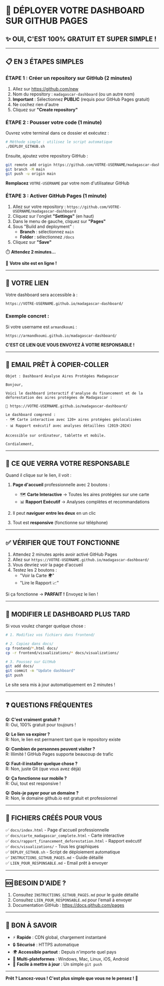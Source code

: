 # 🚀 DÉPLOYER VOTRE DASHBOARD SUR GITHUB PAGES

## ✨ OUI, C'EST 100% GRATUIT ET SUPER SIMPLE !

---

## 📋 EN 3 ÉTAPES SIMPLES

### **ÉTAPE 1** : Créer un repository sur GitHub (2 minutes)

1. Allez sur https://github.com/new
2. Nom du repository : `madagascar-dashboard` (ou un autre nom)
3. **Important** : Sélectionnez **PUBLIC** (requis pour GitHub Pages gratuit)
4. Ne cochez rien d'autre
5. Cliquez sur **"Create repository"**

### **ÉTAPE 2** : Pousser votre code (1 minute)

Ouvrez votre terminal dans ce dossier et exécutez :

```bash
# Méthode simple : utilisez le script automatique
./DEPLOY_GITHUB.sh
```

Ensuite, ajoutez votre repository GitHub :
```bash
git remote add origin https://github.com/VOTRE-USERNAME/madagascar-dashboard.git
git branch -M main
git push -u origin main
```

**Remplacez** `VOTRE-USERNAME` par votre nom d'utilisateur GitHub

### **ÉTAPE 3** : Activer GitHub Pages (1 minute)

1. Allez sur votre repository : `https://github.com/VOTRE-USERNAME/madagascar-dashboard`
2. Cliquez sur l'onglet **"Settings"** (en haut)
3. Dans le menu de gauche, cliquez sur **"Pages"**
4. Sous "Build and deployment" :
   - **Branch** : sélectionnez `main`
   - **Folder** : sélectionnez `/docs`
5. Cliquez sur **"Save"**

⏱️ **Attendez 2 minutes...**

🎉 **Votre site est en ligne !**

---

## 🔗 VOTRE LIEN

Votre dashboard sera accessible à :

```
https://VOTRE-USERNAME.github.io/madagascar-dashboard/
```

### Exemple concret :
Si votre username est `armandkoumi` :
```
https://armandkoumi.github.io/madagascar-dashboard/
```

**C'EST CE LIEN QUE VOUS ENVOYEZ À VOTRE RESPONSABLE !**

---

## 📧 EMAIL PRÊT À COPIER-COLLER

```
Objet : Dashboard Analyse Aires Protégées Madagascar

Bonjour,

Voici le dashboard interactif d'analyse du financement et de la 
déforestation des aires protégées de Madagascar :

🔗 https://VOTRE-USERNAME.github.io/madagascar-dashboard/

Le dashboard comprend :
- 🗺️ Carte interactive avec 120+ aires protégées géolocalisées
- 📊 Rapport exécutif avec analyses détaillées (2019-2024)

Accessible sur ordinateur, tablette et mobile.

Cordialement,
```

---

## 🎨 CE QUE VERRA VOTRE RESPONSABLE

Quand il clique sur le lien, il voit :

1. **Page d'accueil** professionnelle avec 2 boutons :
   - 🗺️ **Carte Interactive** → Toutes les aires protégées sur une carte
   - 📊 **Rapport Exécutif** → Analyses complètes et recommandations

2. Il peut **naviguer entre les deux** en un clic

3. Tout est **responsive** (fonctionne sur téléphone)

---

## ✅ VÉRIFIER QUE TOUT FONCTIONNE

1. Attendez 2 minutes après avoir activé GitHub Pages
2. Allez sur `https://VOTRE-USERNAME.github.io/madagascar-dashboard/`
3. Vous devriez voir la page d'accueil
4. Testez les 2 boutons :
   - "Voir la Carte 🌍"
   - "Lire le Rapport 📈"

Si ça fonctionne → **PARFAIT !** Envoyez le lien !

---

## 🔄 MODIFIER LE DASHBOARD PLUS TARD

Si vous voulez changer quelque chose :

```bash
# 1. Modifiez vos fichiers dans frontend/

# 2. Copiez dans docs/
cp frontend/*.html docs/
cp -r frontend/visualizations/* docs/visualizations/

# 3. Poussez sur GitHub
git add docs/
git commit -m "Update dashboard"
git push
```

Le site sera mis à jour automatiquement en 2 minutes !

---

## ❓ QUESTIONS FRÉQUENTES

**Q: C'est vraiment gratuit ?**  
R: Oui, 100% gratuit pour toujours !

**Q: Le lien va expirer ?**  
R: Non, le lien est permanent tant que le repository existe

**Q: Combien de personnes peuvent visiter ?**  
R: Illimité ! GitHub Pages supporte beaucoup de trafic

**Q: Faut-il installer quelque chose ?**  
R: Non, juste Git (que vous avez déjà)

**Q: Ça fonctionne sur mobile ?**  
R: Oui, tout est responsive !

**Q: Dois-je payer pour un domaine ?**  
R: Non, le domaine github.io est gratuit et professionnel

---

## 🎯 FICHIERS CRÉÉS POUR VOUS

✅ `docs/index.html` - Page d'accueil professionnelle  
✅ `docs/carte_madagascar_complete.html` - Carte interactive  
✅ `docs/rapport_financement_deforestation.html` - Rapport exécutif  
✅ `docs/visualizations/` - Tous les graphiques  
✅ `DEPLOY_GITHUB.sh` - Script de déploiement automatique  
✅ `INSTRUCTIONS_GITHUB_PAGES.md` - Guide détaillé  
✅ `LIEN_POUR_RESPONSABLE.md` - Email prêt à envoyer  

---

## 🆘 BESOIN D'AIDE ?

1. Consultez `INSTRUCTIONS_GITHUB_PAGES.md` pour le guide détaillé
2. Consultez `LIEN_POUR_RESPONSABLE.md` pour l'email à envoyer
3. Documentation GitHub : https://docs.github.com/pages

---

## 🎊 BON À SAVOIR

- ⚡ **Rapide** : CDN global, chargement instantané
- 🔒 **Sécurisé** : HTTPS automatique
- 🌍 **Accessible partout** : Depuis n'importe quel pays
- 📱 **Multi-plateformes** : Windows, Mac, Linux, iOS, Android
- 🔄 **Facile à mettre à jour** : Un simple `git push`

---

**Prêt ? Lancez-vous ! C'est plus simple que vous ne le pensez ! 🚀**

